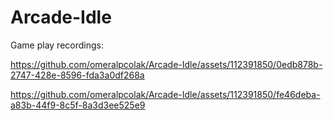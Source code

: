 # Arcade-Idle

Game play recordings: 

https://github.com/omeralpcolak/Arcade-Idle/assets/112391850/0edb878b-2747-428e-8596-fda3a0df268a

https://github.com/omeralpcolak/Arcade-Idle/assets/112391850/fe46deba-a83b-44f9-8c5f-8a3d3ee525e9

